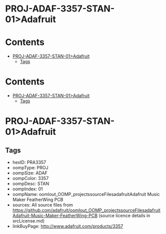 
PROJ-ADAF-3357-STAN-01>Adafruit
===============================

Contents
========

* [PROJ-ADAF-3357-STAN-01>Adafruit](#proj-adaf-3357-stan-01adafruit)
	* [Tags](#tags)

Contents
========

* [PROJ-ADAF-3357-STAN-01>Adafruit](#proj-adaf-3357-stan-01adafruit)
	* [Tags](#tags)

# PROJ-ADAF-3357-STAN-01>Adafruit

## Tags

- hexID: PRA3357
- oompType: PROJ
- oompSize: ADAF
- oompColor: 3357
- oompDesc: STAN
- oompIndex: 01
- oompName: oomlout_OOMP_projectssourceFilesadafruitAdafruit Music Maker FeatherWing PCB
- sources: All source files from https://github.com/adafruit/oomlout_OOMP_projectssourceFilesadafruitAdafruit-Music-Maker-FeatherWing-PCB (source licence details in srcLicense.md)
- linkBuyPage: http://www.adafruit.com/products/3357
